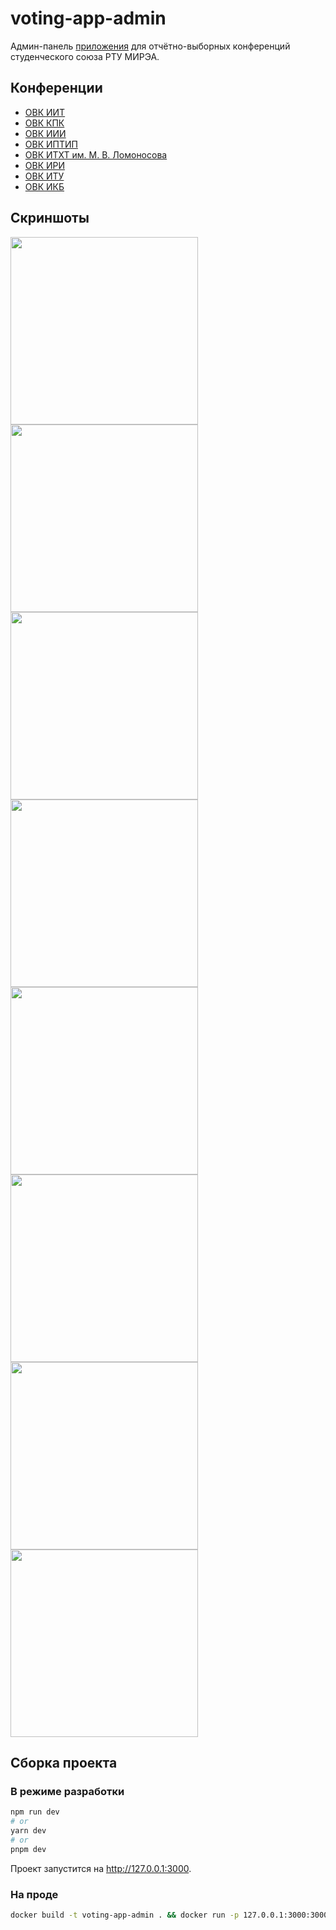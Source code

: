 # voting-app-admin

Админ-панель [приложения](https://github.com/mirea-ninja/face-to-face-voting-app) для отчётно-выборных конференций студенческого союза РТУ МИРЭА.

## Конференции

- [ОВК ИИТ](https://vk.com/wall-78724646_1219)
- [ОВК КПК](https://vk.com/wall-78724646_1298)
- [ОВК ИИИ](https://vk.com/wall-78724646_1306)
- [ОВК ИПТИП](https://vk.com/wall-78724646_1364)
- [ОВК ИТХТ им. М. В. Ломоносова](https://vk.com/wall-78724646_1343)
- [ОВК ИРИ](https://vk.com/wall-78724646_1397)
- [ОВК ИТУ](https://vk.com/wall-78724646_1436)
- [ОВК ИКБ](https://vk.com/wall-78724646_1458)

## Скриншоты

<p float="left">
  <img width="300" src="https://user-images.githubusercontent.com/70258211/224476782-a0d34885-81c7-40d5-85e1-f2c197043acd.png"/>
  <img width="300" src="https://user-images.githubusercontent.com/70258211/224476886-17b50ea0-9cd5-4885-a209-c028b7002915.png"/>
  <img width="300" src="https://user-images.githubusercontent.com/70258211/224476999-59715b76-536b-4352-9ff6-4267f9cf8c1b.png"/>
  <img width="300" src="https://user-images.githubusercontent.com/70258211/224477020-ec04673f-e927-4785-932a-c90e676e9dd7.png"/>
  <img width="300" src="https://user-images.githubusercontent.com/70258211/224477458-e4fcaac6-b50f-4cf3-b1fa-5d0b8ca73049.png"/>
  <img width="300" src="https://user-images.githubusercontent.com/70258211/224477549-7b27be83-ef33-4384-9aa4-3351129a8503.png"/>
  <img width="300" src="https://user-images.githubusercontent.com/70258211/224477371-5308b9dd-9231-4480-a62c-1e6edf4aeb27.png"/>
  <img width="300" src="https://user-images.githubusercontent.com/70258211/224478024-0602e20d-6fff-4518-86b7-8dd0758a7dd3.png">
</p>

## Сборка проекта

### В режиме разработки

```bash
npm run dev
# or
yarn dev
# or
pnpm dev
```

Проект запустится на http://127.0.0.1:3000.

### На проде

```bash
docker build -t voting-app-admin . && docker run -p 127.0.0.1:3000:3000 voting-app-admin
```
